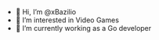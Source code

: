 - 👋 Hi, I’m @xBazilio
- 👀 I’m interested in Video Games
- 🌱 I’m currently working as a Go developer

<!---
xBazilio/xBazilio is a ✨ special ✨ repository because its `README.md` (this file) appears on your GitHub profile.
You can click the Preview link to take a look at your changes.
--->
